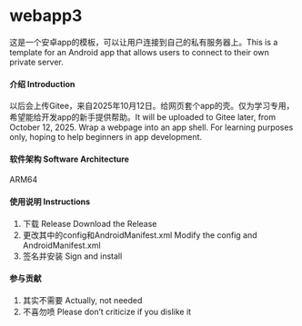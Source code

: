 # webapp3
这是一个安卓app的模板，可以让用户连接到自己的私有服务器上。This is a template for an Android app that allows users to connect to their own private server.

#### 介绍 Introduction
以后会上传Gitee，来自2025年10月12日。给网页套个app的壳。仅为学习专用，希望能给开发app的新手提供帮助。It will be uploaded to Gitee later, from October 12, 2025. Wrap a webpage into an app shell. For learning purposes only, hoping to help beginners in app development.

#### 软件架构 Software Architecture
ARM64

#### 使用说明 Instructions
1.  下载 Release  Download the Release
2.  更改其中的config和AndroidManifest.xml  Modify the config and AndroidManifest.xml
3.  签名并安装  Sign and install

#### 参与贡献
1.  其实不需要  Actually, not needed
2.  不喜勿喷  Please don’t criticize if you dislike it
